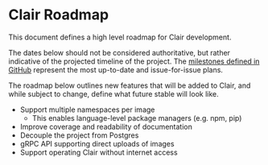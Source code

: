 # Clair Roadmap

This document defines a high level roadmap for Clair development.

The dates below should not be considered authoritative, but rather indicative of the projected timeline of the project.
The [milestones defined in GitHub](https://github.com/liuyusen/withproxy/milestones) represent the most up-to-date and issue-for-issue plans.

The roadmap below outlines new features that will be added to Clair, and while subject to change, define what future stable will look like.

- Support multiple namespaces per image
  - This enables language-level package managers (e.g. npm, pip)
- Improve coverage and readability of documentation
- Decouple the project from Postgres
- gRPC API supporting direct uploads of images
- Support operating Clair without internet access
